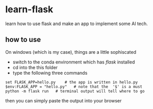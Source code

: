 # learn-flask
learn how to use flask and make an  app to implement some AI tech.

## how to use
On windows (which is my case), things are a little sophiscated

* switch to the conda environment which has *flask* installed
* cd into the this folder
* type the following three commands
```shell script
set FLASK_APP=hello.py    # the app is written in hello.py
$env:FLASK_APP = "hello.py"   # note that the  '$' is a must
python -m flask run   # terminal output will tell where to go
```
then you can simply paste the output into your browser